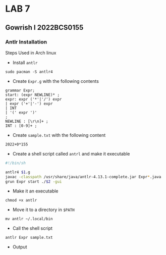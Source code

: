 # LAB 7

## Gowrish I 2022BCS0155

### Antlr Installation

Steps Used in Arch linux

- Install `antlr`
```console
sudo pacman -S antlr4
```

- Create `Expr.g` with the following contents
```antlr
grammar Expr;
start: (expr NEWLINE)* ;
expr: expr ('*'|'/') expr
| expr ('+'|'-') expr
| INT
| '(' expr ')'
;
NEWLINE : [\r\n]+ ;
INT : [0-9]+ ;
```

- Create `sample.txt` with the following content
```
2022+0*155

```

- Create a shell script called `antrl` and make it executable
```bash
#!/bin/sh

antlr4 $1.g
javac -classpath /usr/share/java/antlr-4.13.1-complete.jar Expr*.java
grun Expr start ./$2 -gui
```

- Make it an executable
```console
chmod +x antlr
```

- Move it to a directory in `$PATH`
```console
mv antlr ~/.local/bin
```

- Call the shell script
```console
antlr Expr sample.txt
```

- Output
